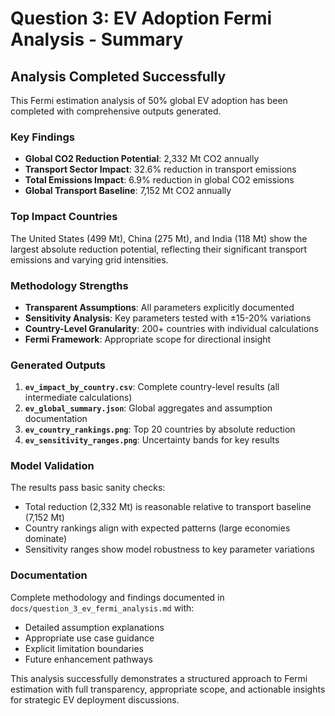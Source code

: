 # Question 3: EV Adoption Fermi Analysis - Summary

## Analysis Completed Successfully

This Fermi estimation analysis of 50% global EV adoption has been completed with comprehensive outputs generated.

### Key Findings

- **Global CO2 Reduction Potential**: 2,332 Mt CO2 annually
- **Transport Sector Impact**: 32.6% reduction in transport emissions  
- **Total Emissions Impact**: 6.9% reduction in global CO2 emissions
- **Global Transport Baseline**: 7,152 Mt CO2 annually

### Top Impact Countries

The United States (499 Mt), China (275 Mt), and India (118 Mt) show the largest absolute reduction potential, reflecting their significant transport emissions and varying grid intensities.

### Methodology Strengths

- **Transparent Assumptions**: All parameters explicitly documented
- **Sensitivity Analysis**: Key parameters tested with ±15-20% variations
- **Country-Level Granularity**: 200+ countries with individual calculations
- **Fermi Framework**: Appropriate scope for directional insight

### Generated Outputs

1. **`ev_impact_by_country.csv`**: Complete country-level results (all intermediate calculations)
2. **`ev_global_summary.json`**: Global aggregates and assumption documentation
3. **`ev_country_rankings.png`**: Top 20 countries by absolute reduction
4. **`ev_sensitivity_ranges.png`**: Uncertainty bands for key results

### Model Validation

The results pass basic sanity checks:
- Total reduction (2,332 Mt) is reasonable relative to transport baseline (7,152 Mt)
- Country rankings align with expected patterns (large economies dominate)
- Sensitivity ranges show model robustness to key parameter variations

### Documentation

Complete methodology and findings documented in `docs/question_3_ev_fermi_analysis.md` with:
- Detailed assumption explanations
- Appropriate use case guidance  
- Explicit limitation boundaries
- Future enhancement pathways

This analysis successfully demonstrates a structured approach to Fermi estimation with full transparency, appropriate scope, and actionable insights for strategic EV deployment discussions.